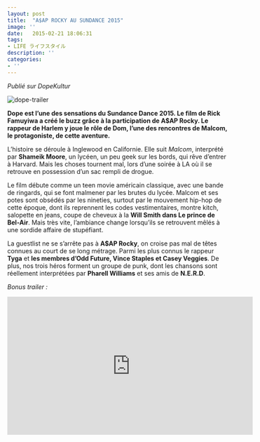 ```yaml
---
layout: post
title:  "A$AP ROCKY AU SUNDANCE 2015"
image: ''
date:   2015-02-21 18:06:31
tags:
- LIFE ライフスタイル
description: ''
categories:
- ''
---
```



_Publié sur DopeKultur_  

![dope-trailer](https://i.ibb.co/9NkmTGK/dope-sundance.jpg)  

**Dope est l’une des sensations du  Sundance Dance 2015. Le film de Rick Famuyiwa a créé le buzz grâce à la  participation de A$AP Rocky. Le rappeur de Harlem y joue le rôle de Dom,  l’une des rencontres de Malcom, le protagoniste, de cette aventure.**  

L’histoire se déroule à Inglewood en Californie. Elle suit _Malcom_, interprété par **Shameik Moore**,  un lycéen, un peu geek sur les bords, qui rêve d’entrer à Harvard. Mais  les choses tournent mal, lors d’une soirée à LA où il se retrouve en  possession d’un sac rempli de drogue.  

Le film débute comme un teen movie  américain classique, avec une bande de ringards, qui se font malmener  par les brutes du lycée. Malcom et ses potes sont obsédés par les nineties,  surtout par le mouvement hip-hop de cette époque, dont ils reprennent  les codes vestimentaires, montre kitch, salopette en jeans, coupe de  cheveux à la **Will Smith dans Le prince de Bel-Air**. Mais très vite, l’ambiance change lorsqu’ils se retrouvent mêlés à une sordide affaire de stupéfiant.  

La guestlist ne se s’arrête pas à **A$AP Rocky**, on croise pas mal de têtes connues au court de se long métrage.  Parmi les plus connus le rappeur **Tyga** et **les membres d’Odd Future, Vince Staples et Casey Veggies**. De plus, nos trois héros forment un groupe de punk, dont les chansons sont réellement interprétées par **Pharell Williams** et ses amis de **N.E.R.D**.  

_Bonus trailer :_

<div align="center">
<iframe width="560" height="315" src="https://www.youtube.com/embed/3ViVPRWRRmk" frameborder="0" allow="accelerometer; autoplay; encrypted-media; gyroscope; picture-in-picture" allowfullscreen></iframe>
</div>
